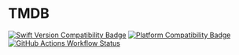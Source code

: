 #  TMDB

[![Swift Version Compatibility Badge](https://img.shields.io/endpoint?url=https%3A%2F%2Fswiftpackageindex.com%2Fapi%2Fpackages%2Figorcamilo%2Ftmdb-swift%2Fbadge%3Ftype%3Dswift-versions)](https://swiftpackageindex.com/igorcamilo/tmdb-swift)
[![Platform Compatibility Badge](https://img.shields.io/endpoint?url=https%3A%2F%2Fswiftpackageindex.com%2Fapi%2Fpackages%2Figorcamilo%2Ftmdb-swift%2Fbadge%3Ftype%3Dplatforms)](https://swiftpackageindex.com/igorcamilo/tmdb-swift)
[![GitHub Actions Workflow Status](https://img.shields.io/github/actions/workflow/status/igorcamilo/tmdb-swift/main-branch.yml)](https://github.com/igorcamilo/tmdb-swift/actions/workflows/main-branch.yml)

